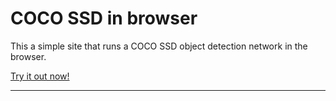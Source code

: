 COCO SSD in browser
=================

This a simple site that runs a COCO SSD object detection network in the browser.

[Try it out now!](https://jiahuei.github.io/tfjs-coco-ssd/)

-------------------
